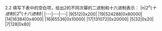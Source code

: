 <!--
 * @Descripttion: 
 * @version: v0.1
 * @Author: Elon C
 * @Date: 2021-05-18 15:03:55
 * @LastEditors: Elon C
 * @LastEditTime: 2021-05-18 15:20:08
 * @FilePath: \CS-APP\练习\第2章\2.2.MD
-->
2.2 填写下表中的空白项，给出2的不同次幂的二进制和十六进制表示：
|n|$2^n(十进制)$|$2^n(十六进制)$|
|---|---|---|
|9|512|0x200|
|19|524288|0x80000|
|14|16384|0x4000|
|16|65536|0x10000|
|17|131072|0x20000|
|5|32|0x20|
|7|128|0x80|
